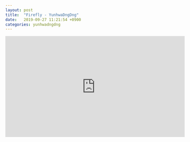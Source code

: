 ```yaml
---
layout: post
title:  "Firefly - YunhwaDngDng"
date:   2019-09-27 11:21:54 +0900
categories: yunhwadngdng
---
```


<iframe width="560" height="315" src="https://www.youtube.com/embed/oqiaQ5wSgvE" frameborder="0" allow="accelerometer; autoplay; encrypted-media; gyroscope; picture-in-picture" allowfullscreen></iframe>